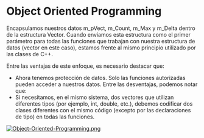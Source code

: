 # Object Oriented Programming
Encapsulamos nuestros datos m_pVect, m_Count, m_Max y m_Delta dentro de la estructura Vector. Cuando enviamos esta estructura como el primer parámetro para todas las funciones que trabajan con nuestra estructura de datos (vector en este caso), estamos frente al mismo principio utilizado por las clases de C++. 

Entre las ventajas de este enfoque, es necesario destacar que:
- Ahora tenemos protección de datos. Solo las funciones autorizadas pueden acceder a nuestros datos.
Entre las desventajas, podemos notar que:
- Si necesitamos, en el mismo sistema, dos vectores que utilizan diferentes tipos (por ejemplo, int, double, etc.), debemos codificar dos clases diferentes con el mismo código (excepto por las declaraciones de tipo) en todas las funciones.

[![Object-Oriented-Programming.png](https://i.postimg.cc/mrmjdRWY/Object-Oriented-Programming.png)](https://postimg.cc/94qyM6M0)

